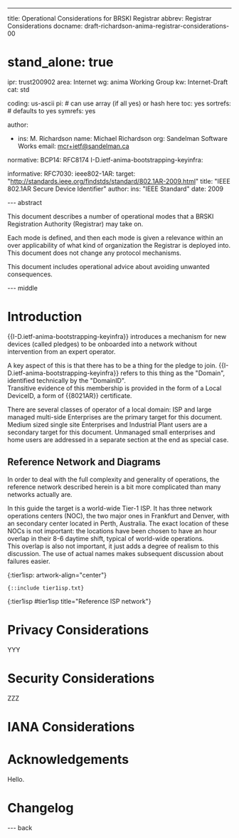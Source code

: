 ---
title: Operational Considerations for BRSKI Registrar
abbrev: Registrar Considerations
docname: draft-richardson-anima-registrar-considerations-00

# stand_alone: true

ipr: trust200902
area: Internet
wg: anima Working Group
kw: Internet-Draft
cat: std

coding: us-ascii
pi:    # can use array (if all yes) or hash here
  toc: yes
  sortrefs:   # defaults to yes
  symrefs: yes

author:


- ins: M. Richardson
  name: Michael Richardson
  org: Sandelman Software Works
  email: mcr+ietf@sandelman.ca

normative:
  BCP14: RFC8174
  I-D.ietf-anima-bootstrapping-keyinfra:

informative:
  RFC7030:
  ieee802-1AR:
    target: "http://standards.ieee.org/findstds/standard/802.1AR-2009.html"
    title: "IEEE 802.1AR Secure Device Identifier"
    author:
      ins: "IEEE Standard"
    date: 2009

--- abstract

This document describes a number of operational modes that a
BRSKI Registration Authority (Registrar) may take on.  

Each mode is defined, and then each mode is given a relevance
within an over applicability of what kind of organization the
Registrar is deployed into.
This document does not change any protocol mechanisms.

This document includes operational advice about avoiding unwanted
consequences.

--- middle

# Introduction

{{I-D.ietf-anima-bootstrapping-keyinfra}} introduces a mechanism for
new devices (called pledges) to be onboarded into a network without
intervention from an expert operator.

A key aspect of this is that there has to be a thing for the pledge to join.
{{I-D.ietf-anima-bootstrapping-keyinfra}} refers to this thing as the
"Domain", identified technically by the "DomainID".  
Transitive evidence of this membership is provided in the form of a Local
DeviceID, a form of {{8021AR}} certificate.

There are several classes of operator of a local domain: ISP and large
managed multi-side Enterprises are the primary target for this document.
Medium sized single site Enterprises and Industrial Plant users are a
secondary target for this document.  Unmanaged small enterprises and home
users are addressed in a separate section at the end as special case.

## Reference Network and Diagrams

In order to deal with the full complexity and generality of operations, the
reference network described herein is a bit more complicated than many
networks actually are.

In this guide the target is a world-wide Tier-1 ISP.  It has three network
operations centers (NOC), the two major ones in Frankfurt and Denver, with an
secondary center located in Perth, Australia.  The exact location of these
NOCs is not important: the locations have been chosen to have an hour
overlap in their 8-6 daytime shift, typical of world-wide operations.   
This overlap is also not important, it just adds a degree of realism to this
discussion.  The use of actual names makes subsequent discussion about
failures easier.

{:tier1isp: artwork-align="center"}
~~~~ WHOLEFLOW
{::include tier1isp.txt}
~~~~
{:tier1isp #tier1isp title="Reference ISP network"}



# Privacy Considerations

YYY

# Security Considerations

ZZZ

# IANA Considerations

# Acknowledgements

Hello.

# Changelog


--- back


